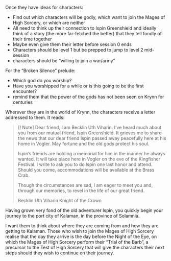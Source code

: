 Once they have ideas for characters:

- Find out which characters will be godly, which want to join the Mages of High Sorcery, or which are neither
- All need to think up their connection to Ispin Greenshield and ideally think of a story (the more far-fetched the better) that they tell fondly of their time together
- Maybe even give them their letter before session 0 ends
- Characters should be level 1 but be prepped to jump to level 2 mid-session
- characters should be “willing to join a war/army”

For the “Broken Silence” prelude:

- Which god do you worship?
- Have you worshipped for a while or is this going to be the first encounter?
- remind them that the power of the gods has not been seen on Krynn for centuries

Wherever they are in the world of Krynn, the characters receive a letter addressed to them. It reads:

> [! Note]
> Dear friend,
> I am Becklin Uth Viharin. I’ve heard much about you from our mutual friend, Ispin Greenshield. It grieves me to share the news that our dear friend Ispin passed away peacefully here at his home in Vogler. May fortune and the old gods protect his soul.
> 
> Ispin’s friends are holding a memorial for him in the manner he always wanted. It will take place here in Vogler on the eve of the Kingfisher Festival. I write to ask you to do Ispin one last honor and attend. Should you come, accommodations will be available at the Brass Crab.
> 
> Though the circumstances are sad, I am eager to meet you and, through our memories, to revel in the life of our great friend.
> 
> Becklin Uth Viharin Knight of the Crown


Having grown very fond of the old adventurer Ispin, you quickly begin your journey to the port city of Kalaman, in the province of Solamnia.

I want them to think about where they are coming from and how they are getting to Kalaman. Those who wish to join the Mages of High Sorcery realise that the day they arrive is the day before the Night of the Eye, on which the Mages of High Sorcery perform their “Trial of the Barb”, a precursor to the Test of High Sorcery that will give the characters their next steps should they wish to continue on their journey.